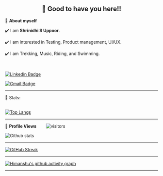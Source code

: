 <!-- README FILE CODE -->



<!-- WAKING HAND WITH GOOD TO HAVE YOU TEXT-->
<h2 align=center>👋 Good to have you here!!</h2>


<!--ABOUT ME CODE-->
🌱 **About myself**<br>

✔️ I am **Shrinidhi S Uppoor**. <br>

✔️ I am interested in Testing, Product management, UI/UX. <br>

✔️ I am Trekking, Music, Riding, and Swimming. <br>

<br>



<!-- SOCAIL MEDIA HANDLES -->
[![Linkedin Badge](https://img.shields.io/badge/-Shrinidhi_S_Uppoor-blue?style=flat-square&logo=Linkedin&logoColor=white&link=https://www.linkedin.com/in/shrinidhi-s-uppoor/)](https://www.linkedin.com/in/shrinidhi-s-uppoor/)

[![Gmail Badge](https://img.shields.io/badge/-shrinidhisuppoor693@gmail.com-c14438?style=flat-square&logo=Gmail&logoColor=white&link=mailto:shrinidhisuppoor693@gmail.com)](mailto:shrinidhisuppoor693@gmail.com)

---

<!-- STATISTICS ABOUT PROFILE -->

 📶 Stats:<br><br>
 
 
<!--  TOP LANGUAGES STATISTICS -->
 [![Top Langs](https://github-readme-stats.vercel.app/api/top-langs/?username=shrinidhi6547&theme=dark&layout=compact&align=right&width=40%)](https://github.com/anuraghazra/github-readme-stats)
 
 ---
 
<!--  PROFILES VIEWS -->
🌱 **Profile Views**&nbsp;&nbsp;&nbsp;&nbsp;&nbsp;&nbsp;&nbsp;
![visitors](https://profile-counter.glitch.me/hsahu615/count.svg?align=center)


<!-- GITHUB STATISTICS -->
 ![Github stats](https://github-readme-stats.vercel.app/api?username=shrinidhi6547)  
 
 
 <hr>
 
<!--  CONTRIBUTION AND STREAK BLOCK -->
 [![GitHub Streak](https://github-readme-streak-stats.herokuapp.com/?user=shrinidhi6547&currStreakNum=2FD3EB&fire=pink&sideLabels=F00&theme=nightowl)](https://git.io/streak-stats)       
         

---
 
<!-- ACTIVITY GRAPH TRACKER -->
[![Himanshu's github activity graph](https://activity-graph.herokuapp.com/graph?username=shrinidhi6547&theme=react-dark)](https://github.com/hsahu615/github-readme-activity-graph)

  

---
  </code>
</p>


<!-- ![My github stats](https://github-readme-stats.vercel.app/api?username=hsahu615&show_icons=true&title_color=fff&icon_color=79ff97&text_color=9f9f9f&bg_color=151515&count_private=true&width=40%&align=left) 
<center><img src="https://logimp.files.wordpress.com/2019/01/viral-p-1.gif?w=736&zoom=2" align="right" width="30%"></center>




 -->
